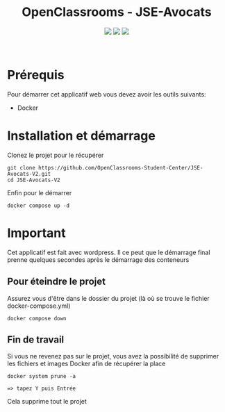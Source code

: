 <div align="center">

# OpenClassrooms - JSE-Avocats
</div>

<p align="center">
    <img src="https://img.shields.io/badge/MariaDB-v11.7.2-blue">
    <img src="https://img.shields.io/badge/Wordpress-v6-blue">
    <img src="https://img.shields.io/badge/docker--build-passing-brightgreen">
  <br><br><br>
</p>

# Prérequis
Pour démarrer cet applicatif web vous devez avoir les outils suivants:
- Docker

# Installation et démarrage
Clonez le projet pour le récupérer
``` 
git clone https://github.com/OpenClassrooms-Student-Center/JSE-Avocats-V2.git
cd JSE-Avocats-V2
```
Enfin pour le démarrer
```
docker compose up -d

```

# Important
Cet applicatif est fait avec wordpress.
Il ce peut que le démarrage final prenne quelques secondes après le démarrage des conteneurs

## Pour éteindre le projet
Assurez vous d'être dans le dossier du projet
(là où se trouve le fichier docker-compose.yml)

```
docker compose down
```

## Fin de travail
Si vous ne revenez pas sur le projet, vous avez la possibilité de supprimer les fichiers et images Docker afin de récupérer la place

```
docker system prune -a

=> tapez Y puis Entrée
```

Cela supprime tout le projet
